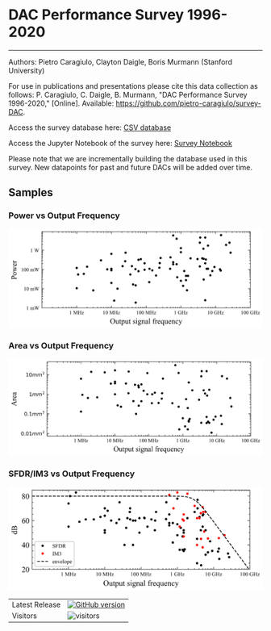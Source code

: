 # DAC Performance Survey 1996-2020
----
Authors: Pietro Caragiulo, Clayton Daigle, Boris Murmann (Stanford University)

For use in publications and presentations please cite this data collection as follows:
P. Caragiulo, C. Daigle, B. Murmann, "DAC Performance Survey 1996-2020," [Online]. Available: https://github.com/pietro-caragiulo/survey-DAC.

Access the survey database here: <a href="https://github.com/pietro-caragiulo/survey-DAC/tree/master/data/data.csv">CSV database</a>

Access the Jupyter Notebook of the survey here: <a href="https://github.com/pietro-caragiulo/survey-DAC/blob/master/notebook/survey.ipynb">Survey Notebook</a>

Please note that we are incrementally building the database used in this survey. New datapoints for past and future DACs will be added over time.


## Samples
### Power vs Output Frequency
![Power comparison](https://github.com/pietro-caragiulo/survey-DAC/blob/master/assets/sample/survey-power.png)
### Area vs Output Frequency
![Area comparison](https://github.com/pietro-caragiulo/survey-DAC/blob/master/assets/sample/survey-area.png)
### SFDR/IM3 vs Output Frequency
![SFDR/IM3 comparison](https://github.com/pietro-caragiulo/survey-DAC/blob/master/assets/sample/survey-sfdr-im3.png)

<table>
<tr>
  <td>Latest Release</td>
  <td>
<a href="https://badge.fury.io/gh/pietro-caragiulo%2Fsurvey-DAC"><img src="https://badge.fury.io/gh/pietro-caragiulo%2Fsurvey-DAC.svg" alt="GitHub version" height="18"></a>
  </td>
</tr>
  
<tr> 
  <td>Visitors</td>
  <td>
    <img src="https://visitor-badge.glitch.me/badge?page_id=pietro-caragiulo.survey-DAC" alt="visitors"/>
  </td>  
</tr>



